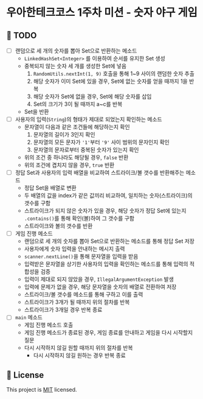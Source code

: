 # 우아한테크코스 1주차 미션 - 숫자 야구 게임

## 🚀 TODO
- [ ] 랜덤으로 세 개의 숫자를 뽑아 Set으로 반환하는 메소드
    - `LinkedHashSet<Integer>` 를 이용하여 순서를 유지한 Set 생성
    - 중복되지 않는 숫자 세 개를 생성한 Set에 넣음 
        1. `RandomUtils.nextInt(1, 9)` 호출을 통해 1~9 사이의 랜덤한 숫자 추출
        2. 해당 숫자가 이미 Set에 있을 경우, Set에 없는 숫자를 얻을 때까지 1을 반복
        3. 해당 숫자가 Set에 없을 경우, Set에 해당 숫자를 삽입
        4. Set의 크기가 3이 될 때까지 a~c를 반복
    - Set을 반환
- [ ] 사용자의 입력(`String`)의 형태가 제대로 되었는지 확인하는 메소드
    - 문자열이 다음과 같은 조건들에 해당하는지 확인
        1. 문자열의 길이가 3인지 확인
        2. 문자열의 모든 문자가 `'1'`부터 `'9'` 사이 범위의 문자인지 확인
        3. 문자열의 문자로부터 중복된 숫자가 있는지 확인 
    - 위의 조건 중 하나라도 해당될 경우, `false` 반환
    - 위의 조건에 겹치지 않을 경우, `true` 반환
- [ ] 정답 Set과 사용자의 입력 배열을 비교하여 스트라이크/볼 갯수를 반환해주는 메소드
    - 정답 Set을 배열로 변환
    - 두 배열의 값을 index가 같은 값끼리 비교하여, 일치하는 숫자(스트라이크)의 갯수를 구함
    - 스트라이크가 되지 않은 숫자가 있을 경우, 해당 숫자가 정답 Set에 있는지 `.contains()`를 통해 확인(볼)하여 그 갯수를 구함
    - 스트라이크와 볼의 갯수를 반환
- [ ] 게임 진행 메소드
    - 랜덤으로 세 개의 숫자를 뽑아 Set으로 반환하는 메소드를 통해 정답 Set 저장
    - 사용자에게 숫자 입력을 안내하는 메시지 출력
    - `scanner.nextLine()`을 통해 문자열을 입력을 받음
    - 입력받은 문자열을 상기한 사용자의 입력을 확인하는 메소드를 통해 입력의 적합성을 검증
    - 입력이 제대로 되지 않았을 경우, `IllegalArgumentException` 발생
    - 입력에 문제가 없을 경우, 해당 문자열을 숫자의 배열로 전환하여 저장
    - 스트라이크/볼 갯수를 메소드를 통해 구하고 이를 출력
    - 스트라이크가 3개가 될 때까지 위의 절차를 반복
    - 스트라이크가 3개일 경우 반복 종료
- [ ] `main` 메소드
    - 게임 진행 메소드 호출
    - 게임 진행 메소드가 종료된 경우, 게임 종료를 안내하고 게임을 다시 시작할지 질문 
    - 다시 시작하지 않길 원할 때까지 위의 절차를 반복
        - 다시 시작하지 않길 원하는 경우 반복 종료

## 📝 License

This project is [MIT](https://github.com/woowacourse/java-baseball-precourse/blob/master/LICENSE) licensed.
